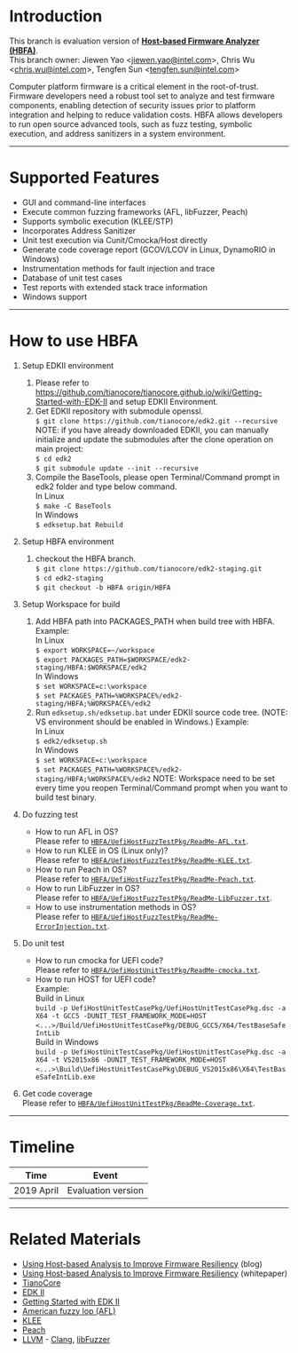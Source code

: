 # Introduction

This branch is evaluation version of [**Host-based Firmware Analyzer (HBFA)**](https://firmware.intel.com/sites/default/files/Intel_UsingHBFAtoImprovePlatformResiliency.pdf).  
This branch owner: Jiewen Yao <[jiewen.yao@intel.com](mailto:jiewen.yao@intel.com)>, Chris Wu <[chris.wu@intel.com](mailto:chris.wu@intel.com)>, Tengfen Sun <[tengfen.sun@intel.com](mailto:tengfen.sun@intel.com)>

Computer platform firmware is a critical element in the root-of-trust. Firmware developers need a robust tool set to analyze and test firmware components, enabling detection of security issues prior to platform integration and helping to reduce validation costs. HBFA allows developers to run open source advanced tools, such as fuzz testing, symbolic execution, and address sanitizers in a system environment.

---

# Supported Features

* GUI and command-line interfaces
* Execute common fuzzing frameworks (AFL, libFuzzer, Peach)
* Supports symbolic execution (KLEE/STP)
* Incorporates Address Sanitizer
* Unit test execution via Cunit/Cmocka/Host directly 
* Generate code coverage report (GCOV/LCOV in Linux, DynamoRIO in Windows)
* Instrumentation methods for fault injection and trace
* Database of unit test cases
* Test reports with extended stack trace information
* Windows support

---

# How to use HBFA

1. Setup EDKII environment  
    1) Please refer to https://github.com/tianocore/tianocore.github.io/wiki/Getting-Started-with-EDK-II and setup EDKII Environment.  
    2) Get EDKII repository with submodule openssl.  
    `$ git clone https://github.com/tianocore/edk2.git --recursive`  
    NOTE: if you have already downloaded EDKII, you can manually initialize and update the submodules after the clone operation on main project:  
    `$ cd edk2`  
    `$ git submodule update --init --recursive`  
    3) Compile the BaseTools, please open Terminal/Command prompt in edk2 folder and type below command.  
    In Linux  
    `$ make -C BaseTools`  
    In Windows  
    `$ edksetup.bat Rebuild`  

2. Setup HBFA environment  
    1) checkout the HBFA branch.  
    `$ git clone https://github.com/tianocore/edk2-staging.git`  
    `$ cd edk2-staging`  
    `$ git checkout -b HBFA origin/HBFA`  

3. Setup Workspace for build  
    1) Add HBFA path into PACKAGES_PATH when build tree with HBFA.  
    Example:  
    In Linux  
    `$ export WORKSPACE=~/workspace`  
    `$ export PACKAGES_PATH=$WORKSPACE/edk2-staging/HBFA:$WORKSPACE/edk2`  
    In Windows  
    `$ set WORKSPACE=c:\workspace`  
    `$ set PACKAGES_PATH=%WORKSPACE%/edk2-staging/HBFA;%WORKSPACE%/edk2`
    3) Run `edksetup.sh/edksetup.bat` under EDKII source code tree. (NOTE: VS environment should be enabled in Windows.)
    Example:  
    In Linux  
    `$ edk2/edksetup.sh`    
    In Windows  
    `$ set WORKSPACE=c:\workspace`  
    `$ set PACKAGES_PATH=%WORKSPACE%/edk2-staging/HBFA;%WORKSPACE%/edk2`
    NOTE: Workspace need to be set every time you reopen Terminal/Command prompt when you want to build test binary.

3. Do fuzzing test  
    * How to run AFL in OS?  
    Please refer to [`HBFA/UefiHostFuzzTestPkg/ReadMe-AFL.txt`](HBFA/UefiHostFuzzTestPkg/ReadMe-AFL.txt).
    * How to run KLEE in OS (Linux only)?  
    Please refer to [`HBFA/UefiHostFuzzTestPkg/ReadMe-KLEE.txt`](HBFA/UefiHostFuzzTestPkg/ReadMe-KLEE.txt).
    * How to run Peach in OS?  
    Please refer to [`HBFA/UefiHostFuzzTestPkg/ReadMe-Peach.txt`](HBFA/UefiHostFuzzTestPkg/ReadMe-Peach.txt).
    * How to run LibFuzzer in OS?  
    Please refer to [`HBFA/UefiHostFuzzTestPkg/ReadMe-LibFuzzer.txt`](HBFA/UefiHostFuzzTestPkg/ReadMe-LibFuzzer.txt).
    * How to use instrumentation methods in OS?  
    Please refer to [`HBFA/UefiHostFuzzTestPkg/ReadMe-ErrorInjection.txt`](HBFA/UefiHostFuzzTestPkg/ReadMe-ErrorInjection.txt).

4. Do unit test  
    *  How to run cmocka for UEFI code?  
    Please refer to [`HBFA/UefiHostUnitTestPkg/ReadMe-cmocka.txt`](HBFA/UefiHostUnitTestPkg/ReadMe-cmocka.txt).
    * How to run HOST for UEFI code?  
    Example:  
    Build in Linux  
    `build -p UefiHostUnitTestCasePkg/UefiHostUnitTestCasePkg.dsc -a X64 -t GCC5 -DUNIT_TEST_FRAMEWORK_MODE=HOST`  
    `<...>/Build/UefiHostUnitTestCasePkg/DEBUG_GCC5/X64/TestBaseSafeIntLib`  
    Build in Windows  
    `build -p UefiHostUnitTestCasePkg/UefiHostUnitTestCasePkg.dsc -a X64 -t VS2015x86 -DUNIT_TEST_FRAMEWORK_MODE=HOST`  
    `<...>\Build\UefiHostUnitTestCasePkg\DEBUG_VS2015x86\X64\TestBaseSafeIntLib.exe`

5. Get code coverage  
    Please refer to [`HBFA/UefiHostUnitTestPkg/ReadMe-Coverage.txt`](HBFA/UefiHostUnitTestPkg/ReadMe-Coverage.txt).

---

# Timeline
| Time | Event |
|---|---|
| 2019 April | Evaluation version |

---

# Related Materials

* [Using Host-based Analysis to Improve Firmware Resiliency](https://software.intel.com/en-us/blogs/2019/02/25/using-host-based-analysis-to-improve-firmware-resiliency) (blog)
* [Using Host-based Analysis to Improve Firmware Resiliency](https://firmware.intel.com/sites/default/files/Intel_UsingHBFAtoImprovePlatformResiliency.pdf) (whitepaper)
* [TianoCore](http://www.tianocore.org)
* [EDK II](https://github.com/tianocore/tianocore.github.io/wiki/EDK-II)
* [Getting Started with EDK II](https://github.com/tianocore/tianocore.github.io/wiki/Getting-Started-with-EDK-II)
* [American fuzzy lop (AFL)](http://lcamtuf.coredump.cx/afl)
* [KLEE](http://klee.github.io/)
* [Peach](http://community.peachfuzzer.com/v3/PeachQuickStart.html)
* [LLVM](http://llvm.org/) - [Clang](http://clang.llvm.org/get_started.html), [libFuzzer](https://llvm.org/docs/LibFuzzer.html)